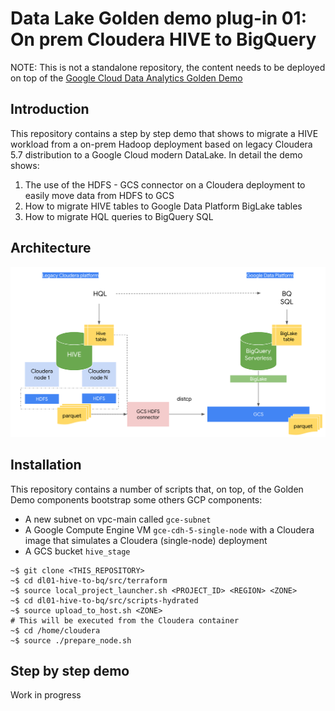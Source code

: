 # Data Lake Golden demo plug-in 01: On prem Cloudera HIVE to BigQuery

NOTE: This is not a standalone repository, the content needs to be deployed on top of the
[Google Cloud Data Analytics Golden Demo](https://github.com/GoogleCloudPlatform/data-analytics-golden-demo)

## Introduction

This repository contains a step by step demo that shows to migrate a HIVE workload from a on-prem Hadoop deployment based on legacy Cloudera 5.7 distribution to a Google Cloud modern DataLake.
In detail the demo shows:

1. The use of the HDFS - GCS connector on a Cloudera deployment to easily move data from HDFS to GCS
2. How to migrate HIVE tables to Google Data Platform BigLake tables
3. How to migrate HQL queries to BigQuery SQL


## Architecture

![Architecture](assets/01.png)

## Installation

This repository contains a number of scripts that, on top, of the Golden Demo components bootstrap some others GCP components:

* A new subnet on vpc-main called `gce-subnet` 
* A Google Compute Engine VM `gce-cdh-5-single-node` with a Cloudera image that simulates a Cloudera (single-node) deployment
* A GCS bucket `hive_stage` 

```console
~$ git clone <THIS_REPOSITORY>
~$ cd dl01-hive-to-bq/src/terraform
~$ source local_project_launcher.sh <PROJECT_ID> <REGION> <ZONE>
~$ cd dl01-hive-to-bq/src/scripts-hydrated
~$ source upload_to_host.sh <ZONE>
# This will be executed from the Cloudera container
~$ cd /home/cloudera
~$ source ./prepare_node.sh

```



## Step by step demo


Work in progress

